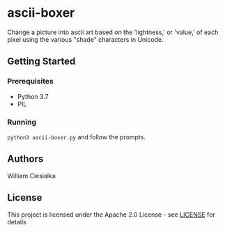 # ascii-boxer
Change a picture into ascii art based on the 'lightness,' or 'value,' of each pixel using the various "shade" characters in Unicode.

## Getting Started

### Prerequisites
- Python 3.7
- PIL

### Running
`python3 ascii-boxer.py` and follow the prompts.

## Authors
William Ciesialka

## License
This project is licensed under the Apache 2.0 License - see [LICENSE](LICENSE) for details
